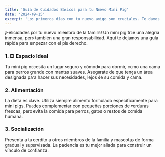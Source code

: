 ```yaml
---
title: 'Guía de Cuidados Básicos para tu Nuevo Mini Pig'
date: '2024-09-15'
excerpt: 'Los primeros días con tu nuevo amigo son cruciales. Te damos los consejos esenciales para una adaptación feliz y saludable.'
---
```


¡Felicidades por tu nuevo miembro de la familia! Un mini pig trae una alegría inmensa, pero también una gran responsabilidad. Aquí te dejamos una guía rápida para empezar con el pie derecho.

### 1. El Espacio Ideal
Tu mini pig necesita un lugar seguro y cómodo para dormir, como una cama para perros grande con mantas suaves. Asegúrate de que tenga un área designada para hacer sus necesidades, lejos de su comida y cama.

### 2. Alimentación
La dieta es clave. Utiliza siempre alimento formulado específicamente para mini pigs. Puedes complementar con pequeñas porciones de verduras frescas, pero evita la comida para perros, gatos o restos de comida humana.

### 3. Socialización
Presenta a tu cerdito a otros miembros de la familia y mascotas de forma gradual y supervisada. La paciencia es tu mejor aliada para construir un vínculo de confianza.
